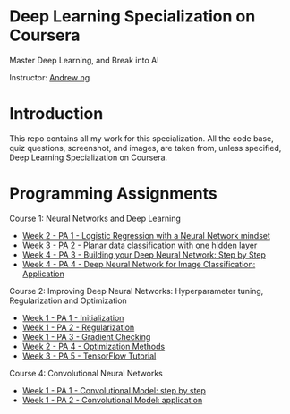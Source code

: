 # Deep Learning Specialization on Coursera
Master Deep Learning, and Break into AI

Instructor: <a href="https://www.andrewng.org/">Andrew ng</a>

# Introduction
This repo contains all my work for this specialization. All the code base, quiz questions, screenshot, and images, are taken from, unless specified, Deep Learning Specialization on Coursera.

# Programming Assignments
<p>Course 1: Neural Networks and Deep Learning</p>
<ul>
<li><a href="https://github.com/LuisAMM/DeepLearning/blob/master/Neural%20Networks%20and%20Deep%20Learning/Week%202/Logistic%20Regression%20as%20a%20Neural%20Network/Logistic_Regression_with_a_Neural_Network_mindset_v6a.ipynb">Week 2 - PA 1 - Logistic Regression with a Neural Network mindset</a></li>
<li><a href="https://github.com/LuisAMM/DeepLearning/blob/master/Neural%20Networks%20and%20Deep%20Learning/Week%203/Planar%20data%20classification%20with%20one%20hidden%20layer/Planar_data_classification_with_onehidden_layer_v6c.ipynb">Week 3 - PA 2 - Planar data classification with one hidden layer</a></li>
<li><a href="https://github.com/LuisAMM/DeepLearning/blob/master/Neural%20Networks%20and%20Deep%20Learning/Week%204/Building%20your%20Deep%20Neural%20Network%20-%20Step%20by%20Step/Building_your_Deep_Neural_Network_Step_by_Step_v8a.ipynb">Week 4 - PA 3 - Building your Deep Neural Network: Step by Step</a></li>
<li><a href="https://github.com/LuisAMM/DeepLearning/blob/master/Neural%20Networks%20and%20Deep%20Learning/Week%204/Deep%20Neural%20Network%20Application:%20Image%20Classification/Deep%20Neural%20Network%20-%20Application%20v8.ipynb">Week 4 - PA 4 - Deep Neural Network for Image Classification: Application</a></li>
</ul>

<p>Course 2: Improving Deep Neural Networks: Hyperparameter tuning, Regularization and Optimization</p>
<ul>
<li><a href="https://github.com/LuisAMM/DeepLearning/blob/master/Improving%20Deep%20Neural%20Networks:%20Hyperparameter%20tuning%2C%20Regularization%20and%20Optimization/week5/Initialization/Initialization.ipynb">Week 1 - PA 1 - Initialization</a></li>
<li><a href="https://github.com/LuisAMM/DeepLearning/blob/master/Improving%20Deep%20Neural%20Networks:%20Hyperparameter%20tuning%2C%20Regularization%20and%20Optimization/week5/Regularization/Regularization_v2a.ipynb">Week 1 - PA 2 - Regularization</a></li>
<li><a href="https://github.com/LuisAMM/DeepLearning/blob/master/Improving%20Deep%20Neural%20Networks:%20Hyperparameter%20tuning%2C%20Regularization%20and%20Optimization/week5/Gradient%20Checking/Gradient%20Checking%20v1.ipynb">Week 1 - PA 3 - Gradient Checking</a></li>
<li><a href="https://github.com/LuisAMM/DeepLearning/blob/master/Improving%20Deep%20Neural%20Networks:%20Hyperparameter%20tuning%2C%20Regularization%20and%20Optimization/week6/Optimization_methods_v1b.ipynb">Week 2 - PA 4 - Optimization Methods</a></li>
<li><a href="https://github.com/LuisAMM/DeepLearning/blob/master/Improving%20Deep%20Neural%20Networks:%20Hyperparameter%20tuning%2C%20Regularization%20and%20Optimization/week7/TensorFlow_Tutorial_v3b.ipynb">Week 3 - PA 5 - TensorFlow Tutorial</a></li>
</ul>

<p>Course 4: Convolutional Neural Networks</p>
<ul>
<li><a href="https://github.com/LuisAMM/DeepLearning/blob/master/Convolutional%20Neural%20Networks/week1/Convolution_model_Step_by_Step_v2a.ipynb">Week 1 - PA 1 - Convolutional Model: step by step</a></li>
<li><a href="https://github.com/LuisAMM/DeepLearning/blob/master/Convolutional%20Neural%20Networks/week1/Convolution_model_Application_v1a.ipynb">Week 1 - PA 2 - Convolutional Model: application</a></li>
</ul>
